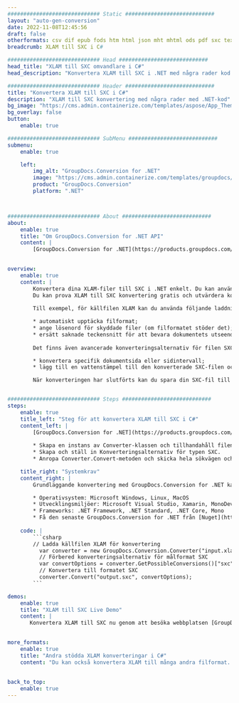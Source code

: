 ```yaml
---
############################# Static ############################
layout: "auto-gen-conversion"
date: 2022-11-08T12:45:56
draft: false
otherformats: csv dif epub fods htm html json mht mhtml ods pdf sxc tex tsv xlam xls xlsb xlsm xlsx xlt xltm xltx xml xps
breadcrumb: XLAM till SXC i C#

############################# Head ############################
head_title: "XLAM till SXC omvandlare i C#"
head_description: "Konvertera XLAM till SXC i .NET med några rader kod. Använd GroupDocs Document Conversion API för att konvertera över 160 filformat."

############################# Header ############################
title: "Konvertera XLAM till SXC i C#"
description: "XLAM till SXC konvertering med några rader med .NET-kod"
bg_image: "https://cms.admin.containerize.com/templates/aspose/App_Themes/V3/images/bg/header1.png"
bg_overlay: false
button:
    enable: true

############################# SubMenu ############################
submenu:
    enable: true

    left:
        img_alt: "GroupDocs.Conversion for .NET"
        image: "https://cms.admin.containerize.com/templates/groupdocs/images/product-logos/90x90-noborder/groupdocs-conversion-net.png"
        product: "GroupDocs.Conversion"
        platform: ".NET"



############################# About ############################
about:
    enable: true
    title: "Om GroupDocs.Conversion for .NET API"
    content: |
        [GroupDocs.Conversion for .NET](https://products.groupdocs.com/conversion/net/) kan användas för att konvertera Microsoft Word, Excel, PowerPoint, PDF, Visio och andra format. GroupDocs.Conversion är ett fristående API som är lämpligt för back-end och interna system där hög prestanda krävs. Det beror inte på någon programvara som Microsoft eller Open Office.
    

overview:
    enable: true
    content: |
        Konvertera dina XLAM-filer till SXC i .NET enkelt. Du kan använda bara ett par C# kodrader i valfri plattform som du vill, som - Windows, Linux, macOS.
        Du kan prova XLAM till SXC konvertering gratis och utvärdera konverteringsresultatens kvalitet. Tillsammans med enkla filkonverteringsscenarier kan du prova mer avancerade alternativ för att ladda källfilen XLAM och för att spara resultatet SXC. 
        
        Till exempel, för källfilen XLAM kan du använda följande laddningsalternativ:

        * automatiskt upptäcka filformat;
        * ange lösenord för skyddade filer (om filformatet stöder det);
        * ersätt saknade teckensnitt för att bevara dokumentets utseende.
        
        Det finns även avancerade konverteringsalternativ för filen SXC:

        * konvertera specifik dokumentsida eller sidintervall;
        * lägg till en vattenstämpel till den konverterade SXC-filen och många fler.

        När konverteringen har slutförts kan du spara din SXC-fil till den lokala filsökvägen eller någon tredje parts lagring som FTP, Amazon S3, Google Drive, Dropbox etc. Observera - för att konvertera XLAM till {{ TO}} det finns inget behov av någon ytterligare programvara installerad - som MS Office, Open Office, Adobe Acrobat Reader etc.


############################# Steps ############################
steps:
    enable: true
    title_left: "Steg för att konvertera XLAM till SXC i C#"
    content_left: |
        [GroupDocs.Conversion for .NET](https://products.groupdocs.com/conversion/net/) gör det enkelt för utvecklare att konvertera en XLAM-fil till SXC med några rader kod.
        
        * Skapa en instans av Converter-klassen och tillhandahåll filen XLAM med den fullständiga sökvägen
        * Skapa och ställ in Konverteringsalternativ för typen SXC.
        * Anropa Converter.Convert-metoden och skicka hela sökvägen och formatet (SXC) som en parameter

    title_right: "Systemkrav"
    content_right: |
        Grundläggande konvertering med GroupDocs.Conversion for .NET kan göras med bara några enkla steg. Våra API:er stöds på alla större plattformar och operativsystem. Innan du kör koden nedan, se till att du har följande förutsättningar installerade på ditt system.

        * Operativsystem: Microsoft Windows, Linux, MacOS
        * Utvecklingsmiljöer: Microsoft Visual Studio, Xamarin, MonoDevelop
        * Frameworks: .NET Framework, .NET Standard, .NET Core, Mono
        * Få den senaste GroupDocs.Conversion for .NET från [Nuget](https://www.nuget.org/packages/groupdocs.conversion)
         
    code: |
        ```csharp    
        // Ladda källfilen XLAM för konvertering
          var converter = new GroupDocs.Conversion.Converter("input.xlam");
          // Förbered konverteringsalternativ för målformat SXC
          var convertOptions = converter.GetPossibleConversions()["sxc"].ConvertOptions;
          // Konvertera till formatet SXC
          converter.Convert("output.sxc", convertOptions);
        ```

demos:
    enable: true
    title: "XLAM till SXC Live Demo"
    content: |
       Konvertera XLAM till SXC nu genom att besöka webbplatsen [GroupDocs.Conversion App](https://products.groupdocs.app/conversion/family). Onlinedemo har följande fördelar
          

more_formats:
    enable: true
    title: "Andra stödda XLAM konverteringar i C#"
    content: "Du kan också konvertera XLAM till många andra filformat. Se listan nedan."
       
       
back_to_top:
    enable: true
---
```

